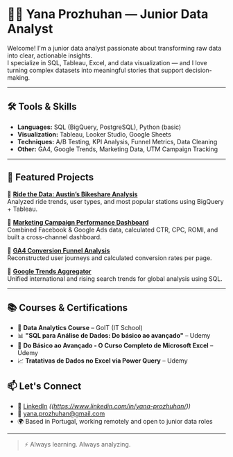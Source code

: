 # 👩‍💻 Yana Prozhuhan — Junior Data Analyst

Welcome! I'm a junior data analyst passionate about transforming raw data into clear, actionable insights.  
I specialize in SQL, Tableau, Excel, and data visualization — and I love turning complex datasets into meaningful stories that support decision-making.

---

## 🛠️ Tools & Skills
- **Languages:** SQL (BigQuery, PostgreSQL), Python (basic)
- **Visualization:** Tableau, Looker Studio, Google Sheets
- **Techniques:** A/B Testing, KPI Analysis, Funnel Metrics, Data Cleaning
- **Other:** GA4, Google Trends, Marketing Data, UTM Campaign Tracking

---

## 🚀 Featured Projects

🔹 **[Ride the Data: Austin’s Bikeshare Analysis](https://github.com/Pro2610/austin-bikeshare-analysis)**  
Analyzed ride trends, user types, and most popular stations using BigQuery + Tableau.

🔹 **[Marketing Campaign Performance Dashboard](https://github.com/Pro2610/multi-channel-ads-analysis)**  
Combined Facebook & Google Ads data, calculated CTR, CPC, ROMI, and built a cross-channel dashboard.

🔹 **[GA4 Conversion Funnel Analysis](https://github.com/Pro2610/ga4-conversion-analysis)**  
Reconstructed user journeys and calculated conversion rates per page.

🔹 **[Google Trends Aggregator](https://github.com/Pro2610/google-trends-aggregator)**  
Unified international and rising search trends for global analysis using SQL.

---
## 📚 Courses & Certifications

- 🧠 **Data Analytics Course** – GoIT (IT School)
- 📊 **"SQL para Análise de Dados: Do básico ao avançado"** – Udemy
- 🧮 **Do Básico ao Avançado - O Curso Completo de Microsoft Excel** – Udemy
- 📈 **Tratativas de Dados no Excel via Power Query** – Udemy


## 📫 Let's Connect

- 💼 [LinkedIn](#) *((https://www.linkedin.com/in/yana-prozhuhan/))*
- 📧 yana.prozhuhan@gmail.com  
- 🌍 Based in Portugal, working remotely and open to junior data roles

---

> ⚡ Always learning. Always analyzing.

